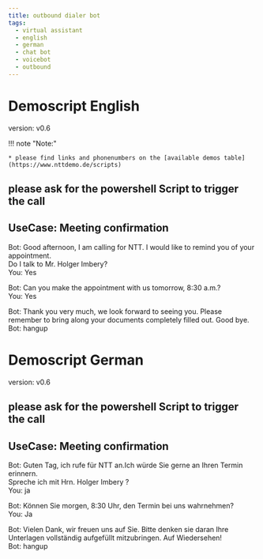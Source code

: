 ```yaml
---
title: outbound dialer bot
tags:
  - virtual assistant
  - english
  - german
  - chat bot
  - voicebot
  - outbound
---
```


# Demoscript English
version: v0.6

!!! note "Note:"

    * please find links and phonenumbers on the [available demos table](https://www.nttdemo.de/scripts)


## please ask for the powershell Script to trigger the call

## UseCase: Meeting confirmation

Bot: Good afternoon, I am calling for NTT. I would like to remind you of your appointment.   
     Do I talk to Mr. Holger Imbery?  
You: Yes   

Bot: Can you make the appointment with us tomorrow, 8:30 a.m.?   
You: Yes   

Bot: Thank you very much, we look forward to seeing you. Please remember to bring along your documents completely filled out. Good bye.   
Bot: hangup   

# Demoscript German
version: v0.6

## please ask for the powershell Script to trigger the call

## UseCase: Meeting confirmation

Bot: Guten Tag, ich rufe für NTT an.Ich würde Sie gerne an Ihren Termin erinnern.  
     Spreche ich mit Hrn. Holger Imbery ?   
You: ja   

Bot: Können Sie morgen, 8:30 Uhr, den Termin bei uns wahrnehmen?   
You: Ja   

Bot: Vielen Dank, wir freuen uns auf Sie. Bitte denken sie daran Ihre Unterlagen vollständig aufgefüllt mitzubringen. Auf Wiedersehen!   
Bot: hangup   
